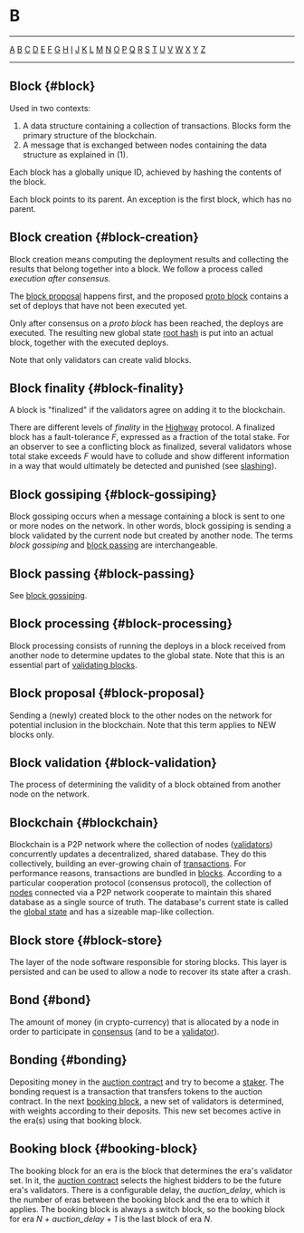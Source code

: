 # B

---

[A](A.md) [B](B.md) [C](C.md) [D](D.md) [E](E.md) [F](F.md) [G](G.md) [H](H.md) [I](I.md) [J](J.md) [K](K.md) [L](L.md) [M](M.md) [N](N.md) [O](O.md) [P](P.md) [Q](Q.md) [R](R.md) [S](S.md) [T](T.md) [U](U.md) [V](V.md) [W](W.md) [X](X.md) [Y](Y.md) [Z](Z.md)

---

## Block {#block}

Used in two contexts:

1.  A data structure containing a collection of transactions. Blocks form the primary structure of the blockchain.
2.  A message that is exchanged between nodes containing the data structure as explained in (1).

Each block has a globally unique ID, achieved by hashing the contents of the block.

Each block points to its parent. An exception is the first block, which has no parent.

## Block creation {#block-creation}

Block creation means computing the deployment results and collecting the results that belong together into a block. We follow a process called _execution after consensus_.

The [block proposal](B.md#block-proposal) happens first, and the proposed [proto block](P.md#proto-block) contains a set of deploys that have not been executed yet.

Only after consensus on a _proto block_ has been reached, the deploys are executed. The resulting new global state [root hash](R.md#root-hash) is put into an actual block, together with the executed deploys.

Note that only validators can create valid blocks.

## Block finality {#block-finality}

A block is "finalized" if the validators agree on adding it to the blockchain.

There are different levels of _finality_ in the [Highway](H.md#highway) protocol. A finalized block has a fault-tolerance _F_, expressed as a fraction of the total stake. For an observer to see a conflicting block as finalized, several validators whose total stake exceeds _F_ would have to collude and show different information in a way that would ultimately be detected and punished (see [slashing](S.md#slashing)).

## Block gossiping {#block-gossiping}

Block gossiping occurs when a message containing a block is sent to one or more nodes on the network. In other words, block gossiping is sending a block validated by the current node but created by another node. The terms _block gossiping_ and [block passing](#block-passing) are interchangeable.

## Block passing {#block-passing}

See [block gossiping](#block-gossiping).

## Block processing {#block-processing}

Block processing consists of running the deploys in a block received from another node to determine updates to the global state. Note that this is an essential part of [validating blocks](#block-validation).

## Block proposal {#block-proposal}

Sending a (newly) created block to the other nodes on the network for potential inclusion in the blockchain. Note that this term applies to NEW blocks only.

## Block validation {#block-validation}

The process of determining the validity of a block obtained from another node on the network.

## Blockchain {#blockchain}

Blockchain is a P2P network where the collection of nodes ([validators](V.md#validator)) concurrently updates a decentralized, shared database. They do this collectively, building an ever-growing chain of [transactions](T.md#transaction). For performance reasons, transactions are bundled in [blocks](#block). According to a particular cooperation protocol (consensus protocol), the collection of [nodes](N.md#node) connected via a P2P network cooperate to maintain this shared database as a single source of truth. The database's current state is called the [global state](G.md#global-state) and has a sizeable map-like collection.

## Block store {#block-store}

The layer of the node software responsible for storing blocks. This layer is persisted and can be used to allow a node to recover its state after a crash.

## Bond {#bond}

The amount of money (in crypto-currency) that is allocated by a node in order to participate in [consensus](C.md#consensus) (and to be a [validator](V.md#validator)).

## Bonding {#bonding}

Depositing money in the [auction contract](A.md#auction-contract) and try to become a [staker](S.md#staker). The bonding request is a transaction that transfers tokens to the auction contract. In the next [booking block](#booking-block), a new set of validators is determined, with weights according to their deposits. This new set becomes active in the era(s) using that booking block.

## Booking block {#booking-block}

The booking block for an era is the block that determines the era's validator set. In it, the [auction contract](A.md#auction-contract) selects the highest bidders to be the future era's validators. There is a configurable delay, the _auction_delay_, which is the number of eras between the booking block and the era to which it applies. The booking block is always a switch block, so the booking block for era _N + auction_delay + 1_ is the last block of era _N_.
